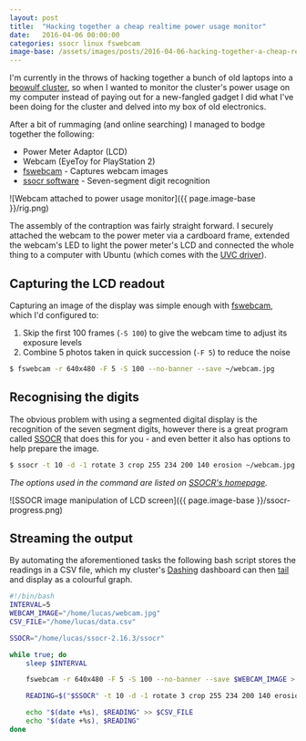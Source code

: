 ```yaml
---
layout: post
title:  "Hacking together a cheap realtime power usage monitor"
date:   2016-04-06 00:00:00
categories: ssocr linux fswebcam
image-base: /assets/images/posts/2016-04-06-hacking-together-a-cheap-realtime-power-usage-monitor
---
```


I'm currently in the throws of hacking together a bunch of old laptops into a [beowulf cluster](https://en.wikipedia.org/wiki/Beowulf_cluster), so when I wanted to monitor the cluster's power usage on my computer instead of paying out for a new-fangled gadget I did what I've been doing for the cluster and delved into my box of old electronics.

After a bit of rummaging (and online searching) I managed to bodge together the following:

* Power Meter Adaptor (LCD)
* Webcam (EyeToy for PlayStation 2)
* [fswebcam](http://www.sanslogic.co.uk/fswebcam/) - Captures webcam images
* [ssocr software](https://www.unix-ag.uni-kl.de/~auerswal/ssocr/) - Seven-segment digit recognition

![Webcam attached to power usage monitor]({{ page.image-base }}/rig.png)

The assembly of the contraption was fairly straight forward. I securely attached the webcam to the power meter via a cardboard frame, extended the webcam's LED to light the power meter's LCD and connected the whole thing to a computer with Ubuntu (which comes with the [UVC driver](https://help.ubuntu.com/community/UVC)).

## Capturing the LCD readout

Capturing an image of the display was simple enough with [fswebcam](http://www.sanslogic.co.uk/fswebcam/), which I'd configured to:

1. Skip the first 100 frames (`-S 100`) to give the webcam time to adjust its exposure levels
2. Combine 5 photos taken in quick succession (`-F 5`) to reduce the noise

```bash
$ fswebcam -r 640x480 -F 5 -S 100 --no-banner --save ~/webcam.jpg
```

## Recognising the digits

The obvious problem with using a segmented digital display is the recognition of the seven segment digits, however there is a great program called [SSOCR](https://www.unix-ag.uni-kl.de/~auerswal/ssocr/) that does this for you - and even better it also has options to help prepare the image.

```bash
$ ssocr -t 10 -d -1 rotate 3 crop 255 234 200 140 erosion ~/webcam.jpg
```
*The options used in the command are listed on [SSOCR's homepage](https://www.unix-ag.uni-kl.de/~auerswal/ssocr/).*

![SSOCR image manipulation of LCD screen]({{ page.image-base }}/ssocr-progress.png)

## Streaming the output

By automating the aforementioned tasks the following bash script stores the readings in a CSV file, which my cluster's [Dashing](http://dashing.io/) dashboard can then [tail](https://en.wikipedia.org/wiki/Tail_%28Unix%29) and display as a colourful graph.

```bash
#!/bin/bash
INTERVAL=5
WEBCAM_IMAGE="/home/lucas/webcam.jpg"
CSV_FILE="/home/lucas/data.csv"

SSOCR="/home/lucas/ssocr-2.16.3/ssocr"

while true; do
    sleep $INTERVAL

    fswebcam -r 640x480 -F 5 -S 100 --no-banner --save $WEBCAM_IMAGE > /dev/null 2>&1

    READING=$("$SSOCR" -t 10 -d -1 rotate 3 crop 255 234 200 140 erosion $WEBCAM_IMAGE)

    echo "$(date +%s), $READING" >> $CSV_FILE
    echo "$(date +%s), $READING"
done
```
